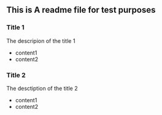 ## This is A readme file for test purposes
### Title 1
The descripion of the title 1
- content1
- content2
### Title 2 
The desctiption of the title 2
- content1
- content2
